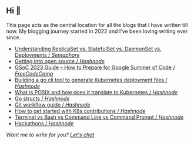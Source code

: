Hi 👋
-----

This page acts as the central location for all the blogs that I have written till now. My blogging journey started in 2022 and I've been loving writing ever since.

* [Understanding ReplicaSet vs. StatefulSet vs. DaemonSet vs. Deployments / _Semaphore_](https://semaphoreci.com/blog/replicaset-statefulset-daemonset-deployments)
* [Getting into open source / _Hashnode_](https://abhii85.hashnode.dev/getting-into-open-source)
* [GSoC 2023 Guide – How to Prepare for Google Summer of Code / _FreeCodeCamp_](https://www.freecodecamp.org/news/google-summer-of-code-guide/)
* [Building a go cli tool to generate Kubernetes deployment files / _Hashnode_](https://abhii85.hashnode.dev/building-a-go-cli-tool-to-generate-kubernetes-deployment-files)
* [What is POSIX and how does it translate to Kubernetes / _Hashnode_](https://abhii85.hashnode.dev/what-is-posix-and-how-does-it-translate-to-kubernetes)
* [Go structs / _Hashnode_](https://abhii85.hashnode.dev/go-structs)
* [Git workflow guide / _Hashnode_](https://abhii85.hashnode.dev/git-workflow-guide)
* [How to get started with K8s contributions / _Hashnode_](https://abhii85.hashnode.dev/how-to-get-started-with-k8s-contributions)
* [Terminal vs Bash vs Command Line vs Command Prompt / _Hashnode_](https://abhii85.hashnode.dev/terminal-vs-bash-vs-command-line-vs-command-prompt)
* [Hackathons / _Hashnode_](https://abhii85.hashnode.dev/hackathons)

_Want me to write for you? [Let's chat](mailto:abhisman.sarkar@gmail.com)_
